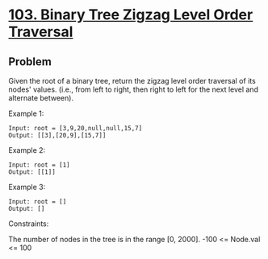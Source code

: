 # [103. Binary Tree Zigzag Level Order Traversal](https://leetcode.com/problems/binary-tree-zigzag-level-order-traversal/)



## Problem



Given the root of a binary tree, return the zigzag level order traversal of its nodes' values. (i.e., from left to right, then right to left for the next level and alternate between).

 

Example 1:

```
Input: root = [3,9,20,null,null,15,7]
Output: [[3],[20,9],[15,7]]
```

Example 2:

```
Input: root = [1]
Output: [[1]]
```


Example 3:

```
Input: root = []
Output: []
```


Constraints:

The number of nodes in the tree is in the range [0, 2000].
-100 <= Node.val <= 100
